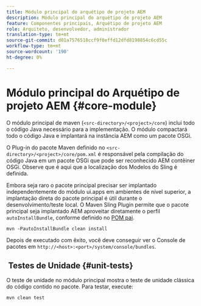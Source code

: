 ```yaml
---
title: Módulo principal do arquétipo de projeto AEM
description: Módulo principal do arquétipo de projeto AEM
feature: Componentes principais, Arquétipo de projeto AEM
role: Arquiteto, desenvolvedor, administrador
translation-type: tm+mt
source-git-commit: d01a7576518ccf9f0effd12dfd8198854c6cd55c
workflow-type: tm+mt
source-wordcount: '190'
ht-degree: 0%

---
```



# Módulo principal do Arquétipo de projeto AEM {#core-module}

O módulo principal de maven (`<src-directory>/<project>/core`) inclui todo o código Java necessário para a implementação. O módulo compactará todo o código Java e implantará na instância AEM como um pacote OSGi.

O Plug-in do pacote Maven definido no `<src-directory>/<project>/core/pom.xml` é responsável pela compilação do código Java em um pacote OSGi que pode ser reconhecido AEM contêiner OSGi. Observe que é aqui que a localização dos Modelos do Sling é definida.

Embora seja raro o pacote principal precisar ser implantado independentemente do módulo ui.apps em ambientes de nível superior, a implantação direta do pacote principal é útil durante o desenvolvimento/teste local. O Maven Sling Plugin permite que o pacote principal seja implantado AEM aproveitar diretamente o perfil `autoInstallBundle`, conforme definido no [POM pai](/help/developing/archetype/using.md#parent-pom).

```shell
mvn -PautoInstallBundle clean install
```

Depois de executado com êxito, você deve conseguir ver o Console de pacotes em `http://<host>:<port>/system/console/bundles`.

##  Testes de Unidade {#unit-tests}

O teste de unidade no módulo principal mostra o teste de unidade clássica do código contido no pacote. Para testar, execute:

```shell
mvn clean test
```
